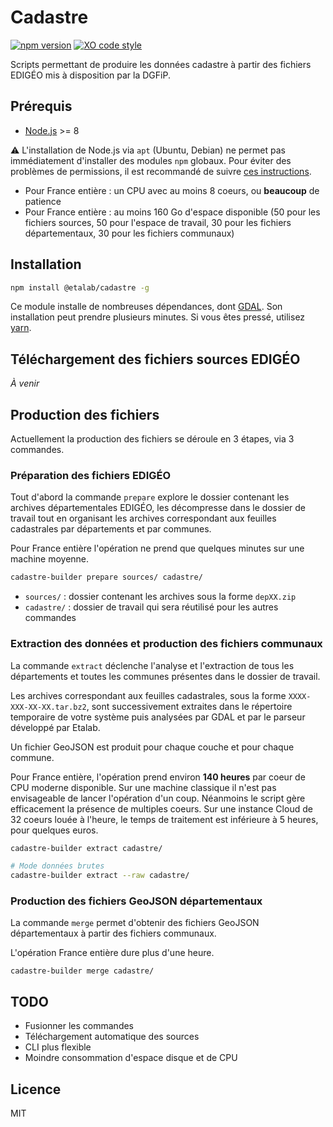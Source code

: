 # Cadastre

[![npm version](https://badge.fury.io/js/%40etalab%2Fcadastre.svg)](https://badge.fury.io/js/%40etalab%2Fcadastre)
[![XO code style](https://img.shields.io/badge/code_style-XO-5ed9c7.svg)](https://github.com/sindresorhus/xo)

Scripts permettant de produire les données cadastre à partir des fichiers EDIGÉO mis à disposition par la DGFiP.

## Prérequis

* [Node.js](https://nodejs.org) >= 8

⚠️ L'installation de Node.js via `apt` (Ubuntu, Debian) ne permet pas immédiatement d'installer des modules `npm` globaux.
Pour éviter des problèmes de permissions, il est recommandé de suivre [ces instructions](https://docs.npmjs.com/getting-started/fixing-npm-permissions#option-2-change-npms-default-directory-to-another-directory).

* Pour France entière : un CPU avec au moins 8 coeurs, ou __beaucoup__ de patience
* Pour France entière : au moins 160 Go d'espace disponible (50 pour les fichiers sources, 50 pour l'espace de travail, 30 pour les fichiers départementaux, 30 pour les fichiers communaux)

## Installation

```bash
npm install @etalab/cadastre -g
```

Ce module installe de nombreuses dépendances, dont [GDAL](www.gdal.org). Son installation peut prendre plusieurs minutes. Si vous êtes pressé, utilisez [yarn](https://yarnpkg.com/lang/en/docs/install/).

## Téléchargement des fichiers sources EDIGÉO

_À venir_

## Production des fichiers

Actuellement la production des fichiers se déroule en 3 étapes, via 3 commandes.

### Préparation des fichiers EDIGÉO

Tout d'abord la commande `prepare` explore le dossier contenant les archives départementales EDIGÉO, les décompresse dans le dossier de travail tout en organisant les archives correspondant aux feuilles cadastrales par départements et par communes.

Pour France entière l'opération ne prend que quelques minutes sur une machine moyenne.

```bash
cadastre-builder prepare sources/ cadastre/
```

* `sources/` : dossier contenant les archives sous la forme `depXX.zip`
* `cadastre/` : dossier de travail qui sera réutilisé pour les autres commandes

### Extraction des données et production des fichiers communaux

La commande `extract` déclenche l'analyse et l'extraction de tous les départements et toutes les communes présentes dans le dossier de travail.

Les archives correspondant aux feuilles cadastrales, sous la forme `XXXX-XXX-XX-XX.tar.bz2`, sont successivement extraites dans le répertoire temporaire de votre système puis analysées par GDAL et par le parseur développé par Etalab.

Un fichier GeoJSON est produit pour chaque couche et pour chaque commune.

Pour France entière, l'opération prend environ __140 heures__ par coeur de CPU moderne disponible. Sur une machine classique il n'est pas envisageable de lancer l'opération d'un coup. Néanmoins le script gère efficacement la présence de multiples coeurs. Sur une instance Cloud de 32 coeurs louée à l'heure, le temps de traitement est inférieure à 5 heures, pour quelques euros.

```bash
cadastre-builder extract cadastre/

# Mode données brutes
cadastre-builder extract --raw cadastre/
```

### Production des fichiers GeoJSON départementaux

La commande `merge` permet d'obtenir des fichiers GeoJSON départementaux à partir des fichiers communaux.

L'opération France entière dure plus d'une heure.

```
cadastre-builder merge cadastre/
```

## TODO

* Fusionner les commandes
* Téléchargement automatique des sources
* CLI plus flexible
* Moindre consommation d'espace disque et de CPU

## Licence

MIT
